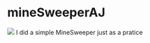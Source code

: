 # mineSweeperAJ

<image src="http://i.imgur.com/YglaqUH.jpg"/>
I did a simple MineSweeper just as a pratice

